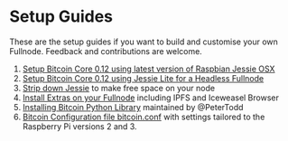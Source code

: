 # Setup Guides

These are the setup guides if you want to build and customise your own Fullnode. Feedback and contributions are welcome.

1. [Setup Bitcoin Core 0.12 using latest version of Raspbian Jessie OSX](https://github.com/MrChrisJ/fullnode/blob/master/Setup_Guides/Setup_Jessie_Bitcoin_Core_0.12_OSX.md)
2. [Setup Bitcoin Core 0.12 using Jessie Lite for a Headless Fullnode](https://github.com/MrChrisJ/fullnode/blob/master/Setup_Guides/Setup_Jessie_Bitcoin_Core_0.12_OSX.md)
3. [Strip down Jessie](https://github.com/MrChrisJ/fullnode/blob/master/Setup_Guides/Strip_Down_Raspbian_Jessie.md) to make free space on your node
4. [Install Extras on your Fullnode](https://github.com/MrChrisJ/fullnode/blob/master/Setup_Guides/Setup_Jessie_Bitcoin_Extras.md) including IPFS and Iceweasel Browser
5. [Installing Bitcoin Python Library](https://github.com/MrChrisJ/fullnode/blob/master/Setup_Guides/InstallingPythonLibrary.md#setting-up-peter-todds-bitcoin-library) maintained by @PeterTodd
6. [Bitcoin Configuration file bitcoin.conf](https://github.com/MrChrisJ/fullnode/blob/master/Setup_Guides/bitcoin.conf) with settings tailored to the Raspberry Pi versions 2 and 3. 

